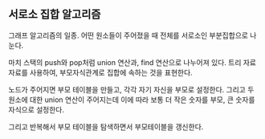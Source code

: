 ## 서로소 집합 알고리즘

그래프 알고리즘의 일종.
어떤 원소들이 주어졌을 때 전체를 서로소인 부분집합으로 나눈다. 

마치 스택의 push와 pop처럼 union 연산과, find 연산으로 나누어져 있다.
트리 자료자료를 사용하여, 부모자식관계로 집합에 속하는 것을 표현한다.

노드가 주어지면 부모 테이블을 만들고, 각각 자기 자신을 부모로 설정한다.
그리고 두 원소에 대한 union 연산이 주어지는데 
이에 따라 보통 더 작은 숫자를 부모, 큰 숫자를 자식으로 설정한다.

그리고 반복해서 부모 테이블을 탐색하면서 부모테이블을 갱신한다. 
